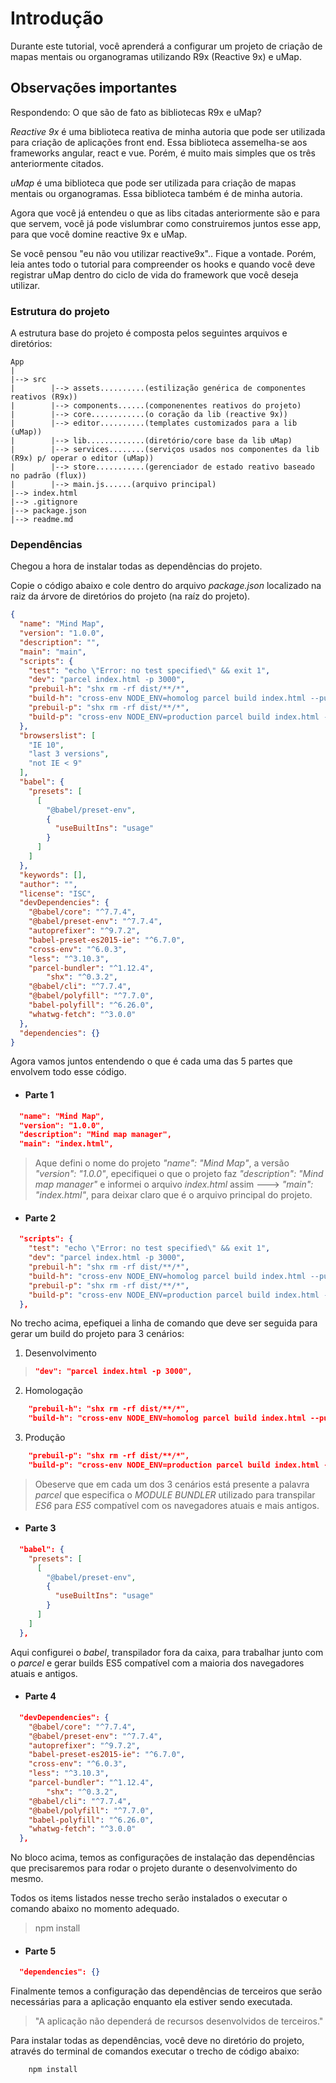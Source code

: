 # Introdução

Durante este tutorial, você aprenderá a configurar um projeto de criação de mapas mentais ou organogramas utilizando R9x (Reactive 9x) e uMap.

## Observações importantes

Respondendo: O que são de fato as bibliotecas R9x e uMap?

*Reactive 9x* é uma biblioteca reativa de minha autoria que pode ser utilizada para criação de aplicações front end. Essa biblioteca assemelha-se aos frameworks angular, react e vue. Porém, é muito mais simples que os três anteriormente citados.

*uMap* é uma biblioteca que pode ser utilizada para criação de mapas mentais ou organogramas. Essa biblioteca também é de minha autoria.

Agora que você já entendeu o que as libs citadas anteriormente são e para que servem, você já pode vislumbrar como construiremos juntos esse app, para que você domine reactive 9x e uMap.

Se você pensou "eu não vou utilizar reactive9x".. Fique a vontade. Porém, leia antes todo o tutorial para compreender os hooks e quando você deve registrar uMap dentro do ciclo de vida do framework que você deseja utilizar.





### Estrutura do projeto

A estrutura base do projeto é composta pelos seguintes arquivos e diretórios:

```
App
|
|--> src
|		 |--> assets..........(estilização genérica de componentes reativos (R9x))
|		 |--> components......(componenentes reativos do projeto)
|		 |--> core............(o coração da lib (reactive 9x))
|		 |--> editor..........(templates customizados para a lib (uMap))
|		 |--> lib.............(diretório/core base da lib uMap)
|		 |--> services........(serviços usados nos componentes da lib (R9x) p/ operar o editor (uMap))
|		 |--> store...........(gerenciador de estado reativo baseado no padrão (flux))
|		 |--> main.js......(arquivo principal)
|--> index.html
|--> .gitignore
|--> package.json
|--> readme.md												
```


### Dependências

Chegou a hora de instalar todas as dependências do projeto. 

Copie o código abaixo e cole dentro do arquivo *package.json* localizado na raiz da árvore de diretórios do projeto (na raíz do projeto). 

```json
{
  "name": "Mind Map",
  "version": "1.0.0",
  "description": "",
  "main": "main",
  "scripts": {
    "test": "echo \"Error: no test specified\" && exit 1",
    "dev": "parcel index.html -p 3000",
    "prebuil-h": "shx rm -rf dist/**/*",
    "build-h": "cross-env NODE_ENV=homolog parcel build index.html --public-url ./",
    "prebuil-p": "shx rm -rf dist/**/*",
    "build-p": "cross-env NODE_ENV=production parcel build index.html --public-url ./"
  },
  "browserslist": [
    "IE 10",
    "last 3 versions",
    "not IE < 9"
  ],
  "babel": {
    "presets": [
      [
        "@babel/preset-env",
        {
          "useBuiltIns": "usage"
        }
      ]
    ]
  },
  "keywords": [],
  "author": "",
  "license": "ISC",
  "devDependencies": {
    "@babel/core": "^7.7.4",
    "@babel/preset-env": "^7.7.4",
    "autoprefixer": "^9.7.2",
    "babel-preset-es2015-ie": "^6.7.0",
    "cross-env": "^6.0.3",
    "less": "^3.10.3",
    "parcel-bundler": "^1.12.4",
		"shx": "^0.3.2",
    "@babel/cli": "^7.7.4",
    "@babel/polyfill": "^7.7.0",
    "babel-polyfill": "^6.26.0",
    "whatwg-fetch": "^3.0.0"	
  },
  "dependencies": {}
}

```

Agora vamos juntos entendendo o que é cada uma das 5 partes que envolvem todo esse código.

* #### Parte 1
```json
  "name": "Mind Map",
  "version": "1.0.0",
  "description": "Mind map manager",
  "main": "index.html",
```

> Aque defini o nome do projeto *"name": "Mind Map"*, a versão *"version": "1.0.0"*, epecifiquei o que o projeto faz *"description": "Mind map manager"* e informei o arquivo  *index.html* assim ---> *"main": "index.html"*, para deixar claro que é o arquivo principal do projeto.


* #### Parte 2

``` json
  "scripts": {
    "test": "echo \"Error: no test specified\" && exit 1",
    "dev": "parcel index.html -p 3000",
    "prebuil-h": "shx rm -rf dist/**/*",
    "build-h": "cross-env NODE_ENV=homolog parcel build index.html --public-url ./",
    "prebuil-p": "shx rm -rf dist/**/*",
    "build-p": "cross-env NODE_ENV=production parcel build index.html --public-url ./"
  },
```

 No trecho acima, epefiquei a linha de comando que deve ser seguida para gerar um build do projeto para 3 cenários: 
 
 1. Desenvolvimento
> ```json 
> "dev": "parcel index.html -p 3000", 
> ```
2. Homologação
```json
    "prebuil-h": "shx rm -rf dist/**/*",
    "build-h": "cross-env NODE_ENV=homolog parcel build index.html --public-url ./",
```
3. Produção
```json
    "prebuil-p": "shx rm -rf dist/**/*",
    "build-p": "cross-env NODE_ENV=production parcel build index.html --public-url ./"
```

> Obeserve que em cada um dos 3 cenários está presente a palavra *parcel* que especifica o *MODULE BUNDLER* utilizado para transpilar *ES6* para *ES5* compatível com os navegadores atuais e mais antigos.

* #### Parte 3

```json
  "babel": {
    "presets": [
      [
        "@babel/preset-env",
        {
          "useBuiltIns": "usage"
        }
      ]
    ]
  },
```
Aqui configurei o *babel*, transpilador fora da caixa, para trabalhar junto com o *parcel* e gerar builds ES5 compatível com a maioria dos navegadores atuais e antigos.

* #### Parte 4

```json
  "devDependencies": {
    "@babel/core": "^7.7.4",
    "@babel/preset-env": "^7.7.4",
    "autoprefixer": "^9.7.2",
    "babel-preset-es2015-ie": "^6.7.0",
    "cross-env": "^6.0.3",
    "less": "^3.10.3",
    "parcel-bundler": "^1.12.4",
		"shx": "^0.3.2",
    "@babel/cli": "^7.7.4",
    "@babel/polyfill": "^7.7.0",
    "babel-polyfill": "^6.26.0",
    "whatwg-fetch": "^3.0.0"		
  },
```
No bloco acima, temos as configurações de instalação das dependências que precisaremos para rodar o projeto durante o desenvolvimento do mesmo.

Todos os items listados nesse trecho serão instalados o executar o comando abaixo no momento adequado.

> npm install

* #### Parte 5

```json
  "dependencies": {}
```
Finalmente temos a configuração das dependências de terceiros que serão necessárias para a aplicação enquanto ela estiver sendo executada.

> "A aplicação não dependerá de recursos desenvolvidos de terceiros."


Para instalar todas as dependências, você deve no diretório do projeto, através do terminal de comandos executar o trecho de código abaixo:

```javascript
	npm install
```


